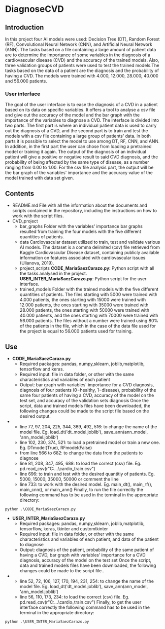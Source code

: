 # DiagnoseCVD
## Introduction
In this project four AI models were used: Decision Tree (DT), Random Forest (RF), Convolutional Neural Network (CNN), and Artificial Neural Network (ANN). The tasks based on a file containing a large amount of patient data are to determine the importance of some variables in the diagnosis of a cardiovascular disease (CVD) and the accuracy of the trained models. Also, three validation groups of patients were used to test the trained models.The tasks based on the data of a patient are the diagnosis and the probability of having a CVD.
The models were trained with 4.000, 12.000, 28.000, 40.000 and 56.000 patients.
### User interface
The goal of the user interface is to ease the diagnosis of a CVD in a patient based on its data on specific variables. It offers a tool to analyse a csv file and give out the accuracy of the model and the bar graph with the importance of the variables to diagnose a CVD.
The interface is divided into two parts. The first part is where an individual patient data is used to carry out the diagnosis of a CVD, and the second part is to train and test the models with a csv file containing a large group of patients' data.
In both parts it is possible to select the model to use among DT, RF, CNN, and ANN. In addition, in the first part the user can chose from loading a pretrained model or training it again. The output of the diagnosis of an individual patient will give a positive or negative result to said CVD diagnosis, and the probability of being affected by the same type of disease, as a number ranging from 0.00 to 1.00. For the csv file analysis part, the output will be the bar graph of the variables' importance and the accuracy value of the model trained with data set given.
## Contents
* README.md
File with all the information about the documents and scripts contained in the repository, including the instructions on how to work with the script files.
* CVD_project
    - bar_graphs
    Folder with the variables' importance bar graphs resulted from training the four models with the five different quantities of patients.
    - data
    Cardiovascular dataset utilized to train, test and validate various AI models.
    The dataset is a comma delimited (csv) file retrieved from Kaggle Cardiovascular Disease dataset, containing publicly available information on features associated with cardiovascular issues (Ulianova, 2019).
    - project_scripts
    **CODE_MariaSaezCarazo.py**: Python script with all the tasks analysed in the project.
    **USER_INTER_MariaSaezCarazo.py**: Python script for the user interface.
    - trained_models
    Folder with the trained models with the five different quantities of patients. The files starting with 5000 were trained with 4.000 patients, the ones starting with 15000 were trained with 12.000 patients, the ones starting with 35000 were trained with 28.000 patients, the ones starting with 50000 were trained with 40.000 patients, and the ones starting with 70000 were trained with 56.000 patients. The files without a number were trained using 80% of the patients in the file, which in the case of the data file used for the project is equal to 56.000 patients used for training.
## Use
* **CODE_MariaSaezCarazo.py**
    - Required packages: pandas, numpy,sklearn, joblib,matplotlib, tensorflow and keras.
    - Required input: file in data folder, or other with the same characteristics and variables of each patient
    - Output: bar graph with variables' importance for a CVD diagnosis, diagnosis of four patients (0=healthy, 1=disease), probability of the same four patients of having a CVD, accuracy of the model on the test set, and accuracy of the validation sets diagnosis
Once the script, data and trained models files have been downloaded, the following changes could be made to the script file based on the desired output.
* 
    - line 77, 97, 204, 225, 344, 369, 492, 516: to change the name of the model file. Eg. load_dt('dt_model.joblib'), save_ann(ann_model, 'ann_model.joblib')
    - line 102, 230, 374, 521: to load a pretrained model or train a new one. Eg. DTmodel(True), RFmodel(False)
    - from line 566 to 682: to change the data from the patients to diagnose
    - line 81, 208, 347, 495, 688: to load the correct (csv) file. Eg. pd.read_csv(r"C:...\cardio_train.csv")
    - line 696: to train and test with the desired quantitiy of patients. Eg. 5000, 15000, 35000, 50000 or comment the line
    - line 733: to work with the desired model. Eg. main_dt(), main_rf(), main_cnn(), or main_ann()
Finally, to run the file correctly the following command has to be used in the terminal in the appropriate directory:
```
python .\CODE_MariaSaezCarazo.py 
```

* **USER_INTER_MariaSaezCarazo.py**
    - Required packages: pandas, numpy,sklearn, joblib,matplotlib, tensorflow, keras, tkinter and customtkinter
    - Required input: file in data folder, or other with the same characteristics and variables of each patient, and data of the patient to diagnose
    - Output: diagnosis of the patient, probability of the same patient of having a CVD, bar graph with variables' importance for a CVD diagnosis, accuracy of the model on the test set
Once the script, data and trained models files have been downloaded, the following changes could be made to the script file..
* 
    - line 52, 72, 106, 127, 170, 194, 231, 254: to change the name of the model file. Eg. load_dt('dt_model.joblib'), save_ann(ann_model, 'ann_model.joblib')
    - line 56, 110, 173, 234: to load the correct (csv) file. Eg. pd.read_csv(r"C:...\cardio_train.csv")
Finally, to get the user interface correctly the following command has to be used in the terminal in the appropriate directory:
```
python .\USER_INTER_MariaSaezCarazo.py 
```
